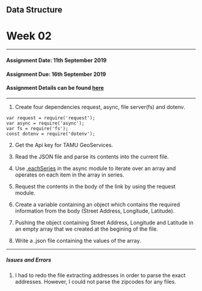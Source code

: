 ## Data Structure
# Week 02
---------------------------------------------------
#### Assignment Date: 11th September 2019<br/>
#### Assignment Due: 16th September 2019 <br/>
#### Assignment Details can be found [here](https://github.com/visualizedata/data-structures/blob/master/weekly_assignment_03.md) <br/>
--------------------------------------------------
1. Create four dependencies request, async, file server(fs) and dotenv. <br/>

```
var request = require('request'); 
var async = require('async'); 
var fs = require('fs');
const dotenv = require('dotenv');
```

2. Get the Api key for TAMU GeoServices.

3. Read the JSON file and parse its contents into the current file.

4. Use [.eachSeries](https://caolan.github.io/async/v3/docs.html#eachSeries) in the async module to iterate over an array and operates on each item in the array in series.

5. Request the contents in the body of the link by using the request module.

6. Create a variable containing an object which contains the required information from the body (Street Address, Longitude, Latitude).

7. Pushing the object containing Street Address, Longitude and Latitude in an empty array that we created at the begining of the file.

8. Write a .json file containing the values of the array. 

-------------------------------------------------

##### Issues and Errors

1. I had to redo the file extracting addresses in order to parse the exact addresses. However, I could not parse the zipcodes for any files. 

